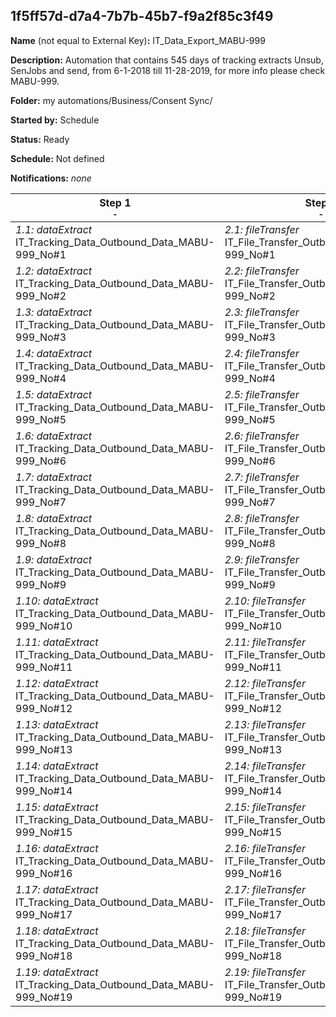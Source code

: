 ## 1f5ff57d-d7a4-7b7b-45b7-f9a2f85c3f49

**Name** (not equal to External Key)**:** IT_Data_Export_MABU-999

**Description:** Automation that contains 545 days of tracking extracts Unsub, SenJobs and send, from 6-1-2018 till  11-28-2019, for more info please check MABU-999.

**Folder:** my automations/Business/Consent Sync/

**Started by:** Schedule

**Status:** Ready

**Schedule:** Not defined

**Notifications:** _none_


| Step 1<br>_<small>-</small>_ | Step 2<br>_<small>-</small>_ |
| --- | --- |
| _1.1: dataExtract_<br>IT_Tracking_Data_Outbound_Data_MABU-999_No#1 | _2.1: fileTransfer_<br>IT_File_Transfer_Outbound_Data_MABU-999_No#1 |
| _1.2: dataExtract_<br>IT_Tracking_Data_Outbound_Data_MABU-999_No#2 | _2.2: fileTransfer_<br>IT_File_Transfer_Outbound_Data_MABU-999_No#2 |
| _1.3: dataExtract_<br>IT_Tracking_Data_Outbound_Data_MABU-999_No#3 | _2.3: fileTransfer_<br>IT_File_Transfer_Outbound_Data_MABU-999_No#3 |
| _1.4: dataExtract_<br>IT_Tracking_Data_Outbound_Data_MABU-999_No#4 | _2.4: fileTransfer_<br>IT_File_Transfer_Outbound_Data_MABU-999_No#4 |
| _1.5: dataExtract_<br>IT_Tracking_Data_Outbound_Data_MABU-999_No#5 | _2.5: fileTransfer_<br>IT_File_Transfer_Outbound_Data_MABU-999_No#5 |
| _1.6: dataExtract_<br>IT_Tracking_Data_Outbound_Data_MABU-999_No#6 | _2.6: fileTransfer_<br>IT_File_Transfer_Outbound_Data_MABU-999_No#6 |
| _1.7: dataExtract_<br>IT_Tracking_Data_Outbound_Data_MABU-999_No#7 | _2.7: fileTransfer_<br>IT_File_Transfer_Outbound_Data_MABU-999_No#7 |
| _1.8: dataExtract_<br>IT_Tracking_Data_Outbound_Data_MABU-999_No#8 | _2.8: fileTransfer_<br>IT_File_Transfer_Outbound_Data_MABU-999_No#8 |
| _1.9: dataExtract_<br>IT_Tracking_Data_Outbound_Data_MABU-999_No#9 | _2.9: fileTransfer_<br>IT_File_Transfer_Outbound_Data_MABU-999_No#9 |
| _1.10: dataExtract_<br>IT_Tracking_Data_Outbound_Data_MABU-999_No#10 | _2.10: fileTransfer_<br>IT_File_Transfer_Outbound_Data_MABU-999_No#10 |
| _1.11: dataExtract_<br>IT_Tracking_Data_Outbound_Data_MABU-999_No#11 | _2.11: fileTransfer_<br>IT_File_Transfer_Outbound_Data_MABU-999_No#11 |
| _1.12: dataExtract_<br>IT_Tracking_Data_Outbound_Data_MABU-999_No#12 | _2.12: fileTransfer_<br>IT_File_Transfer_Outbound_Data_MABU-999_No#12 |
| _1.13: dataExtract_<br>IT_Tracking_Data_Outbound_Data_MABU-999_No#13 | _2.13: fileTransfer_<br>IT_File_Transfer_Outbound_Data_MABU-999_No#13 |
| _1.14: dataExtract_<br>IT_Tracking_Data_Outbound_Data_MABU-999_No#14 | _2.14: fileTransfer_<br>IT_File_Transfer_Outbound_Data_MABU-999_No#14 |
| _1.15: dataExtract_<br>IT_Tracking_Data_Outbound_Data_MABU-999_No#15 | _2.15: fileTransfer_<br>IT_File_Transfer_Outbound_Data_MABU-999_No#15 |
| _1.16: dataExtract_<br>IT_Tracking_Data_Outbound_Data_MABU-999_No#16 | _2.16: fileTransfer_<br>IT_File_Transfer_Outbound_Data_MABU-999_No#16 |
| _1.17: dataExtract_<br>IT_Tracking_Data_Outbound_Data_MABU-999_No#17 | _2.17: fileTransfer_<br>IT_File_Transfer_Outbound_Data_MABU-999_No#17 |
| _1.18: dataExtract_<br>IT_Tracking_Data_Outbound_Data_MABU-999_No#18 | _2.18: fileTransfer_<br>IT_File_Transfer_Outbound_Data_MABU-999_No#18 |
| _1.19: dataExtract_<br>IT_Tracking_Data_Outbound_Data_MABU-999_No#19 | _2.19: fileTransfer_<br>IT_File_Transfer_Outbound_Data_MABU-999_No#19 |
